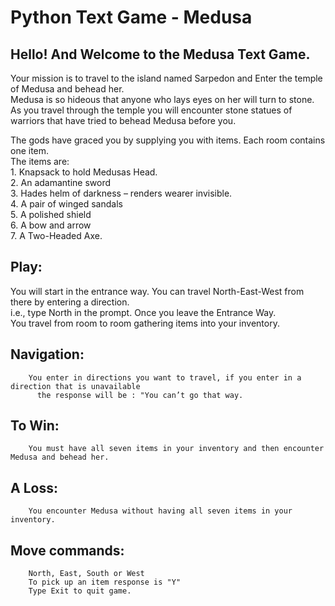 # Python Text Game - Medusa


## Hello! And Welcome to the Medusa Text Game.  

Your mission is to travel to the island named Sarpedon and Enter the temple of Medusa and behead her.   
Medusa is so hideous that anyone who lays eyes on her will turn to stone.   
As you travel through the temple you will encounter stone statues of warriors that have tried to behead Medusa before you.   


 The gods have graced you by supplying you with items. Each room contains one item.   
   The items are:      
        1.	Knapsack to hold Medusas Head.      
        2.	An adamantine sword      
        3.	Hades  helm of darkness – renders wearer invisible.      
        4.	A pair of winged sandals      
        5.	A polished shield      
        6.	A bow and arrow      
        7.	A Two-Headed Axe.      
          
## Play: 
You will start in the entrance way. You can travel North-East-West from there by entering a direction.      
 i.e., type North in the prompt. Once you leave the Entrance Way.      
 You travel from room to room gathering items into your inventory.      
          
## Navigation: 
        You enter in directions you want to travel, if you enter in a direction that is unavailable      
          the response will be : "You can’t go that way.      
           
## To Win: 
        You must have all seven items in your inventory and then encounter Medusa and behead her.      
          
## A Loss: 
        You encounter Medusa without having all seven items in your inventory.      
          
## Move commands: 
        North, East, South or West   
        To pick up an item response is "Y"   
        Type Exit to quit game.   


